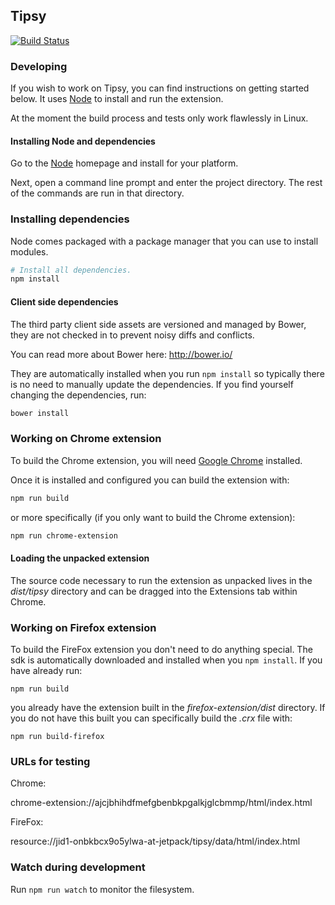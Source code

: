 Tipsy
-----

[![Build Status](https://travis-ci.org/haystack/tipsy.png?branch=master)](https://travis-ci.org/haystack/tipsy)


### Developing ###

If you wish to work on Tipsy, you can find instructions on getting started
below.  It uses [Node](http://nodejs.org) to install and run the extension.

At the moment the build process and tests only work flawlessly in Linux.

#### Installing Node and dependencies ####

Go to the [Node](http://nodejs.org) homepage and install for your platform.

Next, open a command line prompt and enter the project directory.  The rest of
the commands are run in that directory.

### Installing dependencies ###

Node comes packaged with a package manager that you can use to install modules.

``` bash
# Install all dependencies.
npm install
```

#### Client side dependencies ####

The third party client side assets are versioned and managed by Bower, they are
not checked in to prevent noisy diffs and conflicts.

You can read more about Bower here: http://bower.io/

They are automatically installed when you run `npm install` so typically there
is no need to manually update the dependencies.  If you find yourself changing
the dependencies, run:

``` bash
bower install
```

### Working on Chrome extension ###

To build the Chrome extension, you will need [Google
Chrome](http://chrome.com/) installed.

Once it is installed and configured you can build the extension with:

``` bash
npm run build
```

or more specifically (if you only want to build the Chrome extension):

``` bash
npm run chrome-extension
```

#### Loading the unpacked extension ####

The source code necessary to run the extension as unpacked lives in the
*dist/tipsy* directory and can be dragged into the Extensions tab within
Chrome.

### Working on Firefox extension ###

To build the FireFox extension you don't need to do anything special.  The sdk
is automatically downloaded and installed when you `npm install`.  If you have
already run:

``` shell
npm run build
```

you already have the extension built in the *firefox-extension/dist* directory.
If you do not have this built you can specifically build the *.crx* file with:

``` shell
npm run build-firefox
```

### URLs for testing ###

Chrome:

chrome-extension://ajcjbhihdfmefgbenbkpgalkjglcbmmp/html/index.html

FireFox:

resource://jid1-onbkbcx9o5ylwa-at-jetpack/tipsy/data/html/index.html

### Watch during development ###

Run `npm run watch` to monitor the filesystem.

